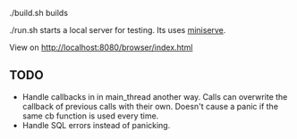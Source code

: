 
./build.sh builds

./run.sh starts a local server for testing. Its uses [miniserve](https://crates.io/crates/miniserve).

View on [http://localhost:8080/browser/index.html](http://localhost:8080/browser/index.html)

## TODO
- Handle callbacks in in main_thread another way. Calls can overwrite the callback of previous calls with their own. Doesn't cause a panic if the same cb function is used every time.
- Handle SQL errors instead of panicking.